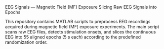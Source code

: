EEG Signals — Magnetic Field (MF) Exposure
Slicing Raw EEG Signals into Epochs

This repository contains MATLAB scripts to preprocess EEG recordings acquired during magnetic field (MF) exposure experiments.
The main script scans raw EEG files, detects stimulation onsets, and slices the continuous EEG into 55 aligned epochs (5 s each) according to the predefined randomization order.
